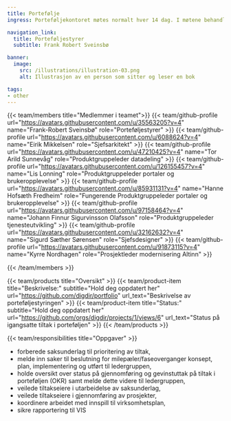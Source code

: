 ```yaml
---
title: Portefølje
ingress: Porteføljekontoret møtes normalt hver 14 dag. I møtene behandles nye tiltak og pågående tiltak. Det tas stilling til oppstart av nye tiltak samt sikre innfrielse av krav for overgang til ny fase for igansatte tiltak.

navigation_link:
  title: Porteføljestyrer
  subtitle: Frank Robert Sveinsbø

banner:
  image:
    src: /illustrations/illustration-03.png
    alt: Illustrasjon av en person som sitter og leser en bok

tags:
- other
---
```


{{< team/members title="Medlemmer i teamet">}}
{{< team/github-profile url="https://avatars.githubusercontent.com/u/35563205?v=4" name="Frank-Robert Sveinsbø" role="Porteføljestyrer" >}}
{{< team/github-profile url="https://avatars.githubusercontent.com/u/6088624?v=4" name="Eirik Mikkelsen" role="Sjefsarkitekt" >}}
{{< team/github-profile url="https://avatars.githubusercontent.com/u/47210425?v=4" name="Tor Arild Sunnevåg" role="Produktgruppeleder datadeling" >}}
{{< team/github-profile url="https://avatars.githubusercontent.com/u/126155457?v=4" name="Lis Lonning" role="Produktgruppeleder portaler og brukeropplevelse" >}}
{{< team/github-profile url="https://avatars.githubusercontent.com/u/85931131?v=4" name="Hanne Hofsæth Fredheim" role="Fungerende Produktgruppeleder portaler og brukeropplevelse" >}}
{{< team/github-profile url="https://avatars.githubusercontent.com/u/97158464?v=4" name="Johann Finnur Sigurvinsson Olafsson" role="Produktgruppeleder tjenesteutvikling" >}}
{{< team/github-profile url="https://avatars.githubusercontent.com/u/32162632?v=4" name="Sigurd Sæther Sørensen" role="Sjefsdesigner" >}}
{{< team/github-profile url="https://avatars.githubusercontent.com/u/91873115?v=4" name="Kyrre Nordhagen" role="Prosjektleder modernisering Altinn" >}}

{{< /team/members >}}

{{< team/products title="Oversikt" >}}
{{< team/product-item title="Beskrivelse:" subtitle="Hold deg oppdatert her" url="https://github.com/digdir/portfolio" url_text="Beskrivelse av porteføljestyringen" >}}
{{< team/product-item title="Status:" subtitle="Hold deg oppdatert her" url="https://github.com/orgs/digdir/projects/1/views/6" url_text="Status på igangsatte tiltak i porteføljen" >}}
{{< /team/products >}}


{{< team/responsibilities title="Oppgaver" >}}

- forberede saksunderlag til prioritering av tiltak,
- melde inn saker til beslutning for milepæler/faseoverganger konsept, plan, implementering og utført til ledergruppen,
- holde oversikt over status på gjennomføring og gevinstuttak på tiltak i porteføljen (OKR) samt melde dette videre til ledergruppen,
- veilede tiltakseiere i utarbeidelse av saksunderlag,
- veilede tiltakseiere i gjennomføring av prosjekter,
- koordinere arbeidet med innspill til virksomhetsplan,
- sikre rapportering til VIS
